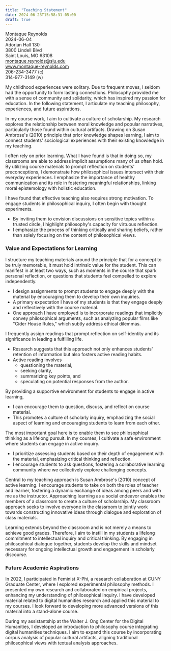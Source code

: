```yaml
---
title: "Teaching Statement"
date: 2024-06-23T15:58:31-05:00
draft: true
---
```


Montaque Reynolds \
2024-06-04 \
Adorjan Hall 130 \
3800 Lindell Blvd \
Saint Louis, MO 63108 \
montaque.reynolds@slu.edu \
www.montaque-reynolds.com \
206-234-3477 (c) \
314-977-3149 (w)

My childhood experiences were solitary. Due to frequent moves, I seldom had the opportunity to form lasting connections. Philosophy provided me with a sense of community and solidarity, which has inspired my passion for education. In the following statement, I articulate my teaching philosophy, experiences, and future aspirations.

In my course work, I aim to cultivate a culture of scholarship. My research explores the relationship between moral knowledge and popular narratives, particularly those found within cultural artifacts. Drawing on Susan Ambrose's (2010) principle that prior knowledge shapes learning, I aim to connect students' sociological experiences with their existing knowledge in my teaching.

I often rely on prior learning. What I have found is that in doing so, my classrooms are able to address implicit assumptions many of us often hold. By utilizing course materials to prompt reflection on students' preconceptions, I demonstrate how philosophical issues intersect with their everyday experiences. I emphasize the importance of healthy communication and its role in fostering meaningful relationships, linking moral epistemology with holistic education.

I have found that effective teaching also requires strong motivation. To engage students in philosophical inquiry, I often begin with thought experiments.

* By inviting them to envision discussions on sensitive topics within a trusted circle, I highlight philosophy's capacity for virtuous reflection.
* I emphasize the process of thinking critically and sharing beliefs, rather than solely focusing on the content of philosophical views.

### Value and Expectations for Learning

I structure my teaching materials around the principle that for a concept to be truly memorable, it must hold intrinsic value for the student. This can manifest in at least two ways, such as moments in the course that spark personal reflection, or questions that students feel compelled to explore independently.

* I design assignments to prompt students to engage deeply with the material by encouraging them to develop their own inquiries.
* A primary expectation I have of my students is that they engage deeply and reflectively with the course material.
* One approach I have employed is to incorporate readings that implicitly convey philosophical arguments, such as analyzing popular films like "Cider House Rules," which subtly address ethical dilemmas.

I frequently assign readings that prompt reflection on self-identity and its significance in leading a fulfilling life.

* Research suggests that this approach not only enhances students' retention of information but also fosters active reading habits.
* Active reading involves
    * questioning the material,
    * seeking clarity,
    * summarizing key points, and
    * speculating on potential responses from the author.

By providing a supportive environment for students to engage in active learning,

* I can encourage them to question, discuss, and reflect on course material.
* This promotes a culture of scholarly inquiry, emphasizing the social aspect of learning and encouraging students to learn from each other.

The most important goal here is to enable them to see philosophical thinking as a lifelong pursuit. In my courses, I cultivate a safe environment where students can engage in active inquiry.

* I prioritize assessing students based on their depth of engagement with the material, emphasizing critical thinking and reflection.
* I encourage students to ask questions, fostering a collaborative learning community where we collectively explore challenging concepts.

Central to my teaching approach is Susan Ambrose's (2010) concept of active learning. I encourage students to take on both the roles of teacher and learner, fostering a dynamic exchange of ideas among peers and with me as the instructor. Approaching learning as a social endeavor enables the members of a classroom to create a culture of scholarship. My classroom approach seeks to involve everyone in the classroom to jointly work towards constructing innovative ideas through dialogue and exploration of class materials.

Learning extends beyond the classroom and is not merely a means to achieve good grades. Therefore, I aim to instill in my students a lifelong commitment to intellectual inquiry and critical thinking. By engaging in philosophical dialogue together, students develop the skills and mindset necessary for ongoing intellectual growth and engagement in scholarly discourse.

### Future Academic Aspirations

In 2022, I participated in Feminist X-Phi, a research collaboration at CUNY Graduate Center, where I explored experimental philosophy methods. I presented my own research and collaborated on empirical projects, enhancing my understanding of philosophical inquiry. I have developed material related to digital humanities research and applied this material to my courses. I look forward to developing more advanced versions of this material into a stand-alone course.

During my assistantship at the Walter J. Ong Center for the Digital Humanities, I developed an introduction to philosophy course integrating digital humanities techniques. I aim to expand this course by incorporating corpus analysis of popular cultural artifacts, aligning traditional philosophical views with textual analysis approaches.
